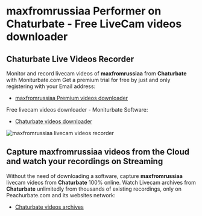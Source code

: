 # maxfromrussiaa Performer on Chaturbate - Free LiveCam videos downloader

## Chaturbate Live Videos Recorder

Monitor and record livecam videos of **maxfromrussiaa** from **Chaturbate** with Moniturbate.com
Get a premium trial for free by just and only registering with your Email address:
* [maxfromrussiaa Premium videos downloader](https://moniturbate.com/request-demo-licence-key.html)

Free livecam videos downloader - Moniturbate Software:
* [Chaturbate videos downloader](https://moniturbate.com/moniturbate-download-software.html)

![maxfromrussiaa livecam videos recorder](https://peachurnet.com/templates/moniturbate-software.png)


## Capture maxfromrussiaa videos from the Cloud and watch your recordings on Streaming

Without the need of downloading a software, capture **maxfromrussiaa** livecam videos from **Chaturbate** 100% online.
Watch Livecam archives from **Chaturbate** unlimitedly from thousands of existing recordings, only on Peachurbate.com and its websites network:
* [Chaturbate videos archives](https://peachurnet.com/)
